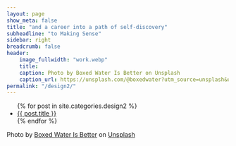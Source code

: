 ```yaml
---
layout: page
show_meta: false
title: "and a career into a path of self-discovery"
subheadline: "to Making Sense"
sidebar: right
breadcrumb: false
header:
    image_fullwidth: "work.webp"
    title: 
    caption: Photo by Boxed Water Is Better on Unsplash
    caption_url: https://unsplash.com/@boxedwater?utm_source=unsplash&utm_medium=referral&utm_content=creditCopyText
permalink: "/design2/"
---
```

<ul>
    {% for post in site.categories.design2 %}
    <li><a href="{{ site.url }}{{ site.baseurl }}{{ post.url }}">{{ post.title }}</a></li>
    {% endfor %}
</ul>


Photo by <a href="https://unsplash.com/@boxedwater?utm_source=unsplash&utm_medium=referral&utm_content=creditCopyText">Boxed Water Is Better</a> on <a href="https://unsplash.com/wallpapers/nature/snow?utm_source=unsplash&utm_medium=referral&utm_content=creditCopyText">Unsplash</a>
  